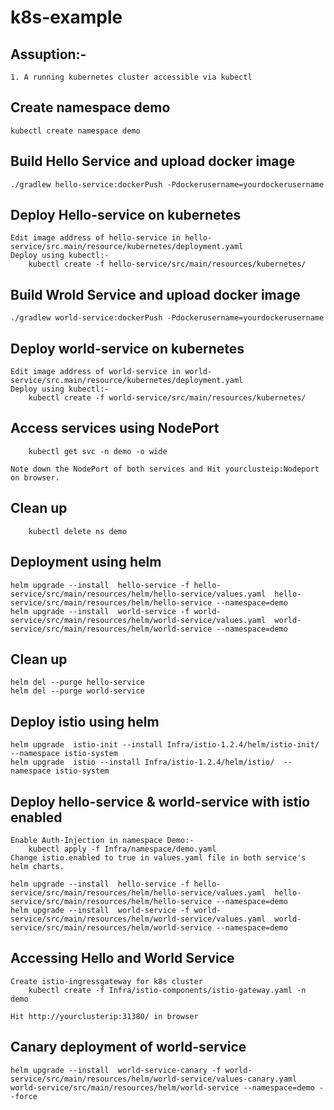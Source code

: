 # k8s-example

## Assuption:-

    1. A running kubernetes cluster accessible via kubectl

## Create namespace demo

    kubectl create namespace demo

## Build Hello Service and upload docker image

    ./gradlew hello-service:dockerPush -Pdockerusername=yourdockerusername

## Deploy Hello-service on kubernetes

    Edit image address of hello-service in hello-service/src.main/resource/kubernetes/deployment.yaml
    Deploy using kubectl:-
        kubectl create -f hello-service/src/main/resources/kubernetes/

## Build Wrold Service and upload docker image

    ./gradlew world-service:dockerPush -Pdockerusername=yourdockerusername

## Deploy world-service on kubernetes

    Edit image address of world-service in world-service/src.main/resource/kubernetes/deployment.yaml
    Deploy using kubectl:-
        kubectl create -f world-service/src/main/resources/kubernetes/

## Access services using NodePort

        kubectl get svc -n demo -o wide

    Note down the NodePort of both services and Hit yourclusteip:Nodeport on browser.


## Clean up

        kubectl delete ns demo

## Deployment using helm

    helm upgrade --install  hello-service -f hello-service/src/main/resources/helm/hello-service/values.yaml  hello-service/src/main/resources/helm/hello-service --namespace=demo
    helm upgrade --install  world-service -f world-service/src/main/resources/helm/world-service/values.yaml  world-service/src/main/resources/helm/world-service --namespace=demo

## Clean up

    helm del --purge hello-service
    helm del --purge world-service

## Deploy istio using helm

    helm upgrade  istio-init --install Infra/istio-1.2.4/helm/istio-init/  --namespace istio-system
    helm upgrade  istio --install Infra/istio-1.2.4/helm/istio/  --namespace istio-system

## Deploy hello-service & world-service with istio enabled

    Enable Auth-Injection in namespace Demo:-
        kubectl apply -f Infra/namespace/demo.yaml
    Change istio.enabled to true in values.yaml file in both service's helm charts.

    helm upgrade --install  hello-service -f hello-service/src/main/resources/helm/hello-service/values.yaml  hello-service/src/main/resources/helm/hello-service --namespace=demo
    helm upgrade --install  world-service -f world-service/src/main/resources/helm/world-service/values.yaml  world-service/src/main/resources/helm/world-service --namespace=demo

## Accessing Hello and World Service

    Create istio-ingressgateway for k8s cluster
        kubectl create -f Infra/istio-components/istio-gateway.yaml -n demo

    Hit http://yourclusterip:31380/ in browser


## Canary deployment of world-service

    helm upgrade --install  world-service-canary -f world-service/src/main/resources/helm/world-service/values-canary.yaml  world-service/src/main/resources/helm/world-service --namespace=demo --force
